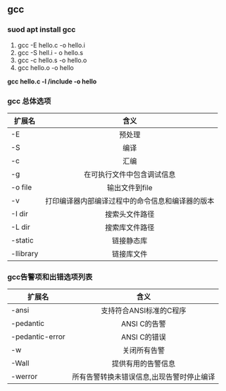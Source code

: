 
## gcc

### suod apt install gcc

1. gcc -E hello.c -o hello.i
2. gcc -S hell.i - o hello.s
3. gcc -c hello.s -o hello.o
4. gcc hello.o -o hello

**gcc hello.c  -l /include -o hello**

### gcc 总体选项

| 扩展名 | 含义 |
| ------ | :-----:|
| -E | 预处理 |
| -S | 编译 |
| -c | 汇编 |
| -g | 在可执行文件中包含调试信息 |
| -o file | 输出文件到file |
| -v | 打印编译器内部编译过程中的命令信息和编译器的版本 |
| -I dir | 搜索头文件路径 |
| -L dir | 搜索库文件路径 |
| -static | 链接静态库 |
| -llibrary | 链接库文件 |

### gcc告警项和出错选项列表

| 扩展名 | 含义 |
| ------ | :-----:|
| -ansi | 支持符合ANSI标准的C程序 |
| -pedantic | ANSI C的告警 |
| -pedantic-error | ANSI C的错误 |
| -w | 关闭所有告警 |
| -Wall | 提供有用的告警信息 |
| -werror | 所有告警转换未错误信息,出现告警时停止编译 |
